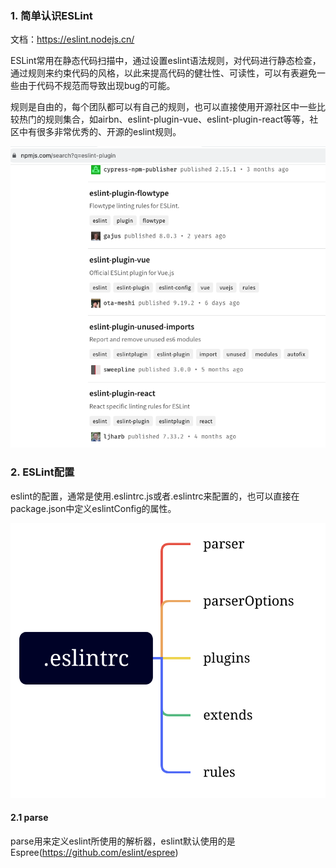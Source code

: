 ### 1. 简单认识ESLint

文档：https://eslint.nodejs.cn/

ESLint常用在静态代码扫描中，通过设置eslint语法规则，对代码进行静态检查，通过规则来约束代码的风格，以此来提高代码的健壮性、可读性，可以有表避免一些由于代码不规范而导致出现bug的可能。

规则是自由的，每个团队都可以有自己的规则，也可以直接使用开源社区中一些比较热门的规则集合，如airbn、eslint-plugin-vue、eslint-plugin-react等等，社区中有很多非常优秀的、开源的eslint规则。

![社区中优秀的开源eslint规则](./images/i9.png)

### 2. ESLint配置

eslint的配置，通常是使用.eslintrc.js或者.eslintrc来配置的，也可以直接在package.json中定义eslintConfig的属性。

![eslint主要配置](./images/i10.png)

#### 2.1 parse

parse用来定义eslint所使用的解析器，eslint默认使用的是Espree(https://github.com/eslint/espree)